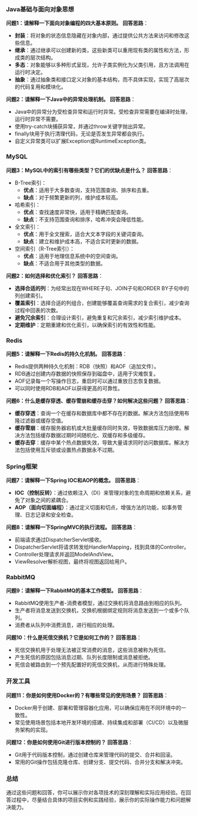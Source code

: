 ### Java基础与面向对象思想

**问题1：请解释一下面向对象编程的四大基本原则。**
**回答思路**：
- **封装**：将对象的状态信息隐藏在对象内部，通过提供公共方法来访问和修改这些信息。
- **继承**：通过继承可以创建新的类，这些新类可以重用现有类的属性和方法，形成类的层次结构。
- **多态**：对象能够以多种形式呈现，允许子类实例化为父类引用，且方法调用在运行时决定。
- **抽象**：通过抽象类和接口定义对象的基本结构，而不具体实现，实现了高层次的代码复用和模块化。

**问题2：请解释一下Java中的异常处理机制。**
**回答思路**：
- Java中的异常分为受检查异常和运行时异常。受检查异常需要在编译时处理，运行时异常不需要。
- 使用try-catch块捕获异常，并通过throw关键字抛出异常。
- finally块用于执行清理代码，无论是否发生异常都会执行。
- 自定义异常类可以扩展Exception或RuntimeException类。

### MySQL

**问题3：MySQL中的索引有哪些类型？它们的优缺点是什么？** **回答思路**：

- B-Tree索引：
  - **优点**：适用于大多数查询，支持范围查询、排序和去重。
  - **缺点**：对于频繁更新的列，维护成本较高。
- 哈希索引：
  - **优点**：查找速度非常快，适用于精确匹配查询。
  - **缺点**：不支持范围查询和排序，哈希冲突会降低性能。
- 全文索引：
  - **优点**：用于全文搜索，适合大文本字段的关键词查询。
  - **缺点**：建立和维护成本高，不适合实时更新的数据。
- 空间索引（R-Tree索引）：
  - **优点**：适用于地理信息系统中的空间查询。
  - **缺点**：不适合用于其他类型的数据。



**问题2：如何选择和优化索引？** **回答思路**：

- **选择合适的列**：为经常出现在WHERE子句、JOIN子句和ORDER BY子句中的列创建索引。
- **覆盖索引**：选择合适的列组合，创建能够覆盖查询需求的复合索引，减少查询过程中回表的次数。
- **避免冗余索引**：合理设计索引，避免重复和冗余索引，减少索引维护成本。
- **定期维护**：定期重建和优化索引，以确保索引的有效性和性能。

### Redis

**问题5：请解释一下Redis的持久化机制。**
**回答思路**：
- Redis提供两种持久化机制：RDB（快照）和AOF（追加文件）。
- RDB通过创建内存数据的快照保存到磁盘中，适用于灾难恢复。
- AOF记录每一个写操作日志，重启时可以通过重放日志恢复数据。
- 可以同时使用RDB和AOF以获得更高的可靠性。

**问题6：什么是缓存穿透、缓存雪崩和缓存击穿？如何解决这些问题？**
**回答思路**：
- **缓存穿透**：查询一个在缓存和数据库中都不存在的数据。解决方法包括使用布隆过滤器或缓存空值。
- **缓存雪崩**：缓存服务器宕机或大批量缓存同时失效，导致数据库压力剧增。解决方法包括缓存数据过期时间随机化、双缓存和多级缓存。
- **缓存击穿**：缓存中某个热点数据失效，导致大量请求同时访问数据库。解决方法包括使用互斥锁或设置热点数据永不过期。

### Spring框架

**问题7：请解释一下Spring IOC和AOP的概念。**
**回答思路**：
- **IOC（控制反转）**：通过依赖注入（DI）来管理对象的生命周期和依赖关系，避免了对象之间的紧耦合。
- **AOP（面向切面编程）**：通过定义切面和切点，增强方法的功能，如事务管理、日志记录和安全检查。

**问题8：请解释一下SpringMVC的执行流程。**
**回答思路**：
- 前端请求通过DispatcherServlet接收。
- DispatcherServlet将请求转发给HandlerMapping，找到具体的Controller。
- Controller处理请求并返回ModelAndView。
- ViewResolver解析视图，最终将视图返回给用户。

### RabbitMQ

**问题9：请解释一下RabbitMQ的基本工作模型。**
**回答思路**：
- RabbitMQ使用生产者-消费者模型，通过交换机将消息路由到相应的队列。
- 生产者将消息发送到交换机，交换机根据绑定规则将消息发送到一个或多个队列。
- 消费者从队列中消费消息，进行相应的处理。

**问题10：什么是死信交换机？它是如何工作的？**
**回答思路**：
- 死信交换机用于处理无法被正常消费的消息，这些消息被称为死信。
- 产生死信的原因包括消息过期、队列长度限制或消息被拒绝。
- 死信会被路由到一个预先配置好的死信交换机，从而进行特殊处理。

### 开发工具

**问题11：你是如何使用Docker的？有哪些常见的使用场景？**
**回答思路**：
- Docker用于创建、部署和管理容器化应用，可以确保应用在不同环境中的一致性。
- 常见使用场景包括本地开发环境的搭建、持续集成和部署（CI/CD）以及微服务架构的实现。

**问题12：你是如何使用Git进行版本控制的？**
**回答思路**：
- Git用于代码版本控制，通过创建仓库来管理代码的提交、合并和回滚。
- 常用的Git操作包括克隆仓库、创建分支、提交代码、合并分支和解决冲突。

### 总结

通过这些问题和回答，你可以展示你对各项技术的深刻理解和实际应用经验。在回答过程中，尽量结合具体的项目实例和实践经验，展示你的实际操作能力和问题解决能力。